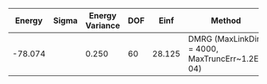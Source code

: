 | Energy  | Sigma | Energy Variance | DOF | Einf   | Method                                        | Reference |
|---------|-------|-----------------|-----|--------|-----------------------------------------------|-----------|
| -78.074 |       | 0.250           | 60  | 28.125 | DMRG (MaxLinkDim = 4000, MaxTruncErr~1.2E-04) | [code](https://github.com/varbench/methods/blob/main/programs/dmrg_itensors_hubbard/rectangular-4x16_64_PO_30_2.jl) |
